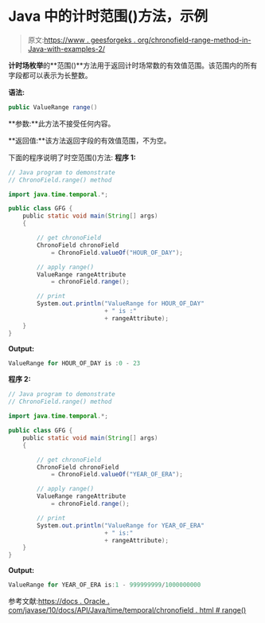 # Java 中的计时范围()方法，示例

> 原文:[https://www . geesforgeks . org/chronofield-range-method-in-Java-with-examples-2/](https://www.geeksforgeeks.org/chronofield-range-method-in-java-with-examples-2/)

**计时场枚举**的**范围()**方法用于返回计时场常数的有效值范围。该范围内的所有字段都可以表示为长整数。

**语法:**

```java
public ValueRange range()

```

**参数:**此方法不接受任何内容。

**返回值:**该方法返回字段的有效值范围，不为空。

下面的程序说明了时空范围()方法:
**程序 1:**

```java
// Java program to demonstrate
// ChronoField.range() method

import java.time.temporal.*;

public class GFG {
    public static void main(String[] args)
    {

        // get chronoField
        ChronoField chronoField
            = ChronoField.valueOf("HOUR_OF_DAY");

        // apply range()
        ValueRange rangeAttribute
            = chronoField.range();

        // print
        System.out.println("ValueRange for HOUR_OF_DAY"
                           + " is :"
                           + rangeAttribute);
    }
}
```

**Output:**

```java
ValueRange for HOUR_OF_DAY is :0 - 23

```

**程序 2:**

```java
// Java program to demonstrate
// ChronoField.range() method

import java.time.temporal.*;

public class GFG {
    public static void main(String[] args)
    {

        // get chronoField
        ChronoField chronoField
            = ChronoField.valueOf("YEAR_OF_ERA");

        // apply range()
        ValueRange rangeAttribute
            = chronoField.range();

        // print
        System.out.println("ValueRange for YEAR_OF_ERA"
                           + " is:"
                           + rangeAttribute);
    }
}
```

**Output:**

```java
ValueRange for YEAR_OF_ERA is:1 - 999999999/1000000000

```

参考文献:[https://docs . Oracle . com/javase/10/docs/API/Java/time/temporal/chronofield . html # range()](https://docs.oracle.com/javase/10/docs/api/java/time/temporal/ChronoField.html#range())